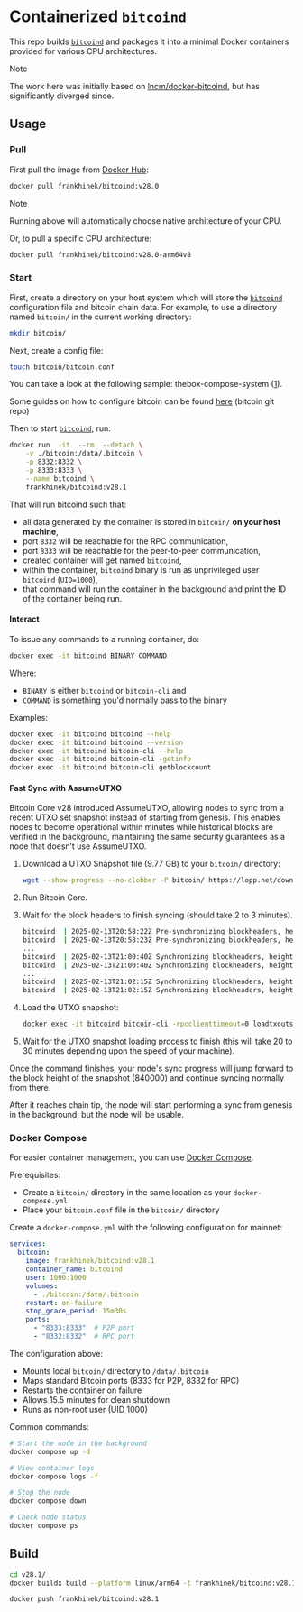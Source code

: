 # Containerized `bitcoind`

This repo builds [`bitcoind`] and packages it into a minimal Docker containers
provided for various CPU architectures.

> [!NOTE]
> The work here was initially based on
[lncm/docker-bitcoind](https://github.com/lncm/docker-bitcoind), but has
significantly diverged since.

## Usage

### Pull

First pull the image from [Docker Hub]:

```bash
docker pull frankhinek/bitcoind:v28.0
```

> [!NOTE] 
> Running above will automatically choose native architecture of your CPU.

Or, to pull a specific CPU architecture:

```bash
docker pull frankhinek/bitcoind:v28.0-arm64v8
``` 

### Start

First, create a directory on your host system which will store the [`bitcoind`]
configuration file and bitcoin chain data. For example, to use a directory
named `bitcoin/` in the current working directory:

```sh
mkdir bitcoin/
```

Next, create a config file:

```sh
touch bitcoin/bitcoin.conf
```

You can take a look at the following sample: thebox-compose-system ([1](https://github.com/lncm/thebox-compose-system/blob/master/bitcoin/bitcoin.conf)).

Some guides on how to configure bitcoin can be found [here](https://github.com/bitcoin/bitcoin/blob/master/doc/bitcoin-conf.md) (bitcoin git repo)

Then to start [`bitcoind`], run:

```bash
docker run  -it  --rm  --detach \
    -v ./bitcoin:/data/.bitcoin \
    -p 8332:8332 \
    -p 8333:8333 \
    --name bitcoind \
    frankhinek/bitcoind:v28.1
```

That will run bitcoind such that:

* all data generated by the container is stored in `bitcoin/` **on your host machine**,
* port `8332` will be reachable for the RPC communication,
* port `8333` will be reachable for the peer-to-peer communication,
* created container will get named `bitcoind`,
* within the container, `bitcoind` binary is run as unprivileged user `bitcoind` (`UID=1000`),
* that command will run the container in the background and print the ID of the container being run.

#### Interact

To issue any commands to a running container, do:

```bash
docker exec -it bitcoind BINARY COMMAND
```

Where:
* `BINARY` is either `bitcoind` or `bitcoin-cli` and
* `COMMAND` is something you'd normally pass to the binary   

Examples:

```bash
docker exec -it bitcoind bitcoind --help
docker exec -it bitcoind bitcoind --version
docker exec -it bitcoind bitcoin-cli --help
docker exec -it bitcoind bitcoin-cli -getinfo
docker exec -it bitcoind bitcoin-cli getblockcount
```

#### Fast Sync with AssumeUTXO

Bitcoin Core v28 introduced AssumeUTXO, allowing nodes to sync from a recent
UTXO set snapshot instead of starting from genesis. This enables nodes to become
operational within minutes while historical blocks are verified in the
background, maintaining the same security guarantees as a node that doesn’t use
AssumeUTXO.

1. Download a UTXO Snapshot file (9.77 GB) to your `bitcoin/` directory:

   ```sh
   wget --show-progress --no-clobber -P bitcoin/ https://lopp.net/download/utxo-snapshot-height-840000.dat
   ```

1. Run Bitcoin Core.

1. Wait for the block headers to finish syncing (should take 2 to 3 minutes).

    ```sh
    bitcoind  | 2025-02-13T20:58:22Z Pre-synchronizing blockheaders, height: 2000 (~0.24%)
    bitcoind  | 2025-02-13T20:58:23Z Pre-synchronizing blockheaders, height: 4000 (~0.47%)
    ...
    bitcoind  | 2025-02-13T21:00:40Z Synchronizing blockheaders, height: 1379 (~0.16%)
    bitcoind  | 2025-02-13T21:00:40Z Synchronizing blockheaders, height: 3379 (~0.40%)
    ...
    bitcoind  | 2025-02-13T21:02:15Z Synchronizing blockheaders, height: 882000 (~99.82%)
    bitcoind  | 2025-02-13T21:02:15Z Synchronizing blockheaders, height: 883631 (~100.00%)
    ```

1. Load the UTXO snapshot:
    ```sh
    docker exec -it bitcoind bitcoin-cli -rpcclienttimeout=0 loadtxoutset /data/.bitcoin/utxo-snapshot-height-840000.dat
    ```

1. Wait for the UTXO snapshot loading process to finish (this will take 20 to 30
   minutes depending upon the speed of your machine).

Once the command finishes, your node's sync progress will jump forward to the
block height of the snapshot (840000) and continue syncing normally from there.

After it reaches chain tip, the node will start performing a sync from genesis
in the background, but the node will be usable.

### Docker Compose

For easier container management, you can use [Docker Compose].

Prerequisites:

- Create a `bitcoin/` directory in the same location as your `docker-compose.yml`
- Place your `bitcoin.conf` file in the `bitcoin/` directory

Create a `docker-compose.yml` with the following configuration for mainnet:

```yaml
services:
  bitcoin:
    image: frankhinek/bitcoind:v28.1
    container_name: bitcoind
    user: 1000:1000
    volumes:
      - ./bitcoin:/data/.bitcoin
    restart: on-failure
    stop_grace_period: 15m30s
    ports:
      - "8333:8333"  # P2P port
      - "8332:8332"  # RPC port
```

The configuration above:

- Mounts local `bitcoin/` directory to `/data/.bitcoin`
- Maps standard Bitcoin ports (8333 for P2P, 8332 for RPC)
- Restarts the container on failure
- Allows 15.5 minutes for clean shutdown
- Runs as non-root user (UID 1000)

Common commands:

```sh
# Start the node in the background
docker compose up -d

# View container logs
docker compose logs -f

# Stop the node
docker compose down

# Check node status
docker compose ps
```

## Build

```sh
cd v28.1/
docker buildx build --platform linux/arm64 -t frankhinek/bitcoind:v28.1 .
```

```sh
docker push frankhinek/bitcoind:v28.1
```

[`bitcoind`]: https://github.com/bitcoin/bitcoin
[Docker Compose]: https://docs.docker.com/compose/
[Docker Hub]: https://hub.docker.com/r/frankhinek/bitcoind